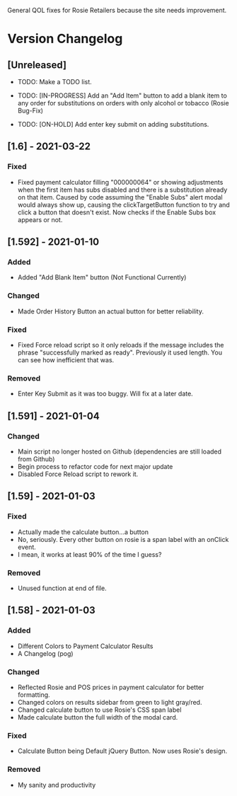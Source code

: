 General QOL fixes for Rosie Retailers because the site needs improvement.


# Version Changelog

## [Unreleased]

- TODO: Make a TODO list.

- TODO: [IN-PROGRESS] Add an "Add Item" button to add a blank item to any order for substitutions on orders with only alcohol or tobacco (Rosie Bug-Fix) 

- TODO: [ON-HOLD] Add enter key submit on adding substitutions.


## [1.6] - 2021-03-22


### Fixed

- Fixed payment calculator filling "000000064" or showing adjustments when the first item has subs disabled and there is a substitution already on that item. Caused by code assuming the "Enable Subs" alert modal would always show up, causing the clickTargetButton function to try and click a button that doesn't exist. Now checks if the Enable Subs box appears or not.


## [1.592] - 2021-01-10

### Added

- Added "Add Blank Item" button (Not Functional Currently)

### Changed

- Made Order History Button an actual button for better reliability.

### Fixed

- Fixed Force reload script so it only reloads if the message includes the phrase "successfully marked as ready". Previously it used length. You can see how inefficient that was.

### Removed

- Enter Key Submit as it was too buggy. Will fix at a later date.


## [1.591] - 2021-01-04

### Changed

- Main script no longer hosted on Github (dependencies are still loaded from Github)
- Begin process to refactor code for next major update
- Disabled Force Reload script to rework it.

## [1.59] - 2021-01-03

### Fixed

- Actually made the calculate button...a button
- No, seriously. Every other button on rosie is a span label with an onClick event.
- I mean, it works at least 90% of the time I guess? 

### Removed

- Unused function at end of file.

## [1.58] - 2021-01-03

### Added

- Different Colors to Payment Calculator Results
- A Changelog (pog)

### Changed

- Reflected Rosie and POS prices in payment calculator for better formatting.
- Changed colors on results sidebar from green to light gray/red.
- Changed calculate button to use Rosie's CSS span label
- Made calculate button the full width of the modal card.

### Fixed

- Calculate Button being Default jQuery Button. Now uses Rosie's design.

### Removed

- My sanity and productivity
